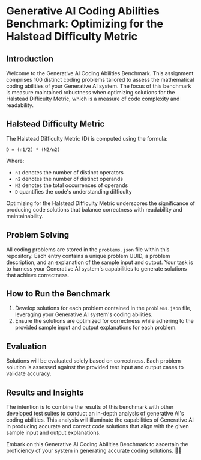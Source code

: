 # Generative AI Coding Abilities Benchmark: Optimizing for the Halstead Difficulty Metric

## Introduction

Welcome to the Generative AI Coding Abilities Benchmark. This assignment comprises 100 distinct coding problems tailored to assess the mathematical coding abilities of your Generative AI system. The focus of this benchmark is measure maintained robustness when optimizing solutions for the Halstead Difficulty Metric, which is a measure of code complexity and readability.

## Halstead Difficulty Metric

The Halstead Difficulty Metric (D) is computed using the formula:

`D = (n1/2) * (N2/n2)`


Where:
- `n1` denotes the number of distinct operators
- `n2` denotes the number of distinct operands
- `N2` denotes the total occurrences of operands
- `D` quantifies the code's understanding difficulty

Optimizing for the Halstead Difficulty Metric underscores the significance of producing code solutions that balance correctness with readability and maintainability.

## Problem Solving

All coding problems are stored in the `problems.json` file within this repository. Each entry contains a unique problem UUID, a problem description, and an explanation of the sample input and output. Your task is to harness your Generative AI system's capabilities to generate solutions that achieve correctness.

## How to Run the Benchmark

1. Develop solutions for each problem contained in the `problems.json` file, leveraging your Generative AI system's coding abilities.
2. Ensure the solutions are optimized for correctness while adhering to the provided sample input and output explanations for each problem.

## Evaluation

Solutions will be evaluated solely based on correctness. Each problem solution is assessed against the provided test input and output cases to validate accuracy.

## Results and Insights

The intention is to combine the results of this benchmark with other developed test suites to conduct an in-depth analysis of generative AI's coding abilities. This analysis will illuminate the capabilities of Generative AI in producing accurate and correct code solutions that align with the given sample input and output explanations.

Embark on this Generative AI Coding Abilities Benchmark to ascertain the proficiency of your system in generating accurate coding solutions. 🚀🧮
